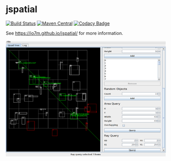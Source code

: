 jspatial
===

[![Build Status](https://travis-ci.org/io7m/jspatial.svg)](https://travis-ci.org/io7m/jspatial)
[![Maven Central](https://maven-badges.herokuapp.com/maven-central/com.io7m.jspatial/io7m-jspatial/badge.png)](https://maven-badges.herokuapp.com/maven-central/com.io7m.jspatial/io7m-jspatial)
[![Codacy Badge](https://api.codacy.com/project/badge/Grade/e929da3002124ae1844ebb0d1dd3697c)](https://www.codacy.com/app/github_79/jspatial?utm_source=github.com&amp;utm_medium=referral&amp;utm_content=io7m/jspatial&amp;utm_campaign=Badge_Grade)

See https://io7m.github.io/jspatial/ for more information.

![QuadTree Viewer](./src/site/resources/quadview_sm.png?raw=true)
